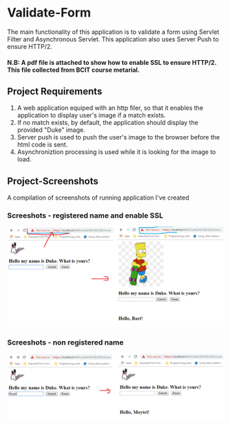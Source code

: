 # Validate-Form
The main functionality of this application is to validate a form using Servlet Filter and Asynchronous Servlet.
This application also uses Server Push to ensure HTTP/2.

#### N.B: A pdf file is attached to show how to enable SSL to ensure HTTP/2. This file collected from BCIT course metarial.

## Project Requirements
1. A web application equiped with an http filer, so that it enables the application to display user's image if a match exists.
2. If no match exists, by default, the application should display the provided "Duke" image.
3. Server push is used to push the user's image to the browser before the html code is sent.
4. Asynchroniztion processing is used while it is looking for the image to load.

## Project-Screenshots

A compilation of screenshots of running application I've created

### Screeshots - registered name and enable SSL
![](https://github.com/Moytri/Validate-Form/blob/master/images/open.png)

### Screeshots - non registered name
![](https://github.com/Moytri/Validate-Form/blob/master/images/open2.png)


